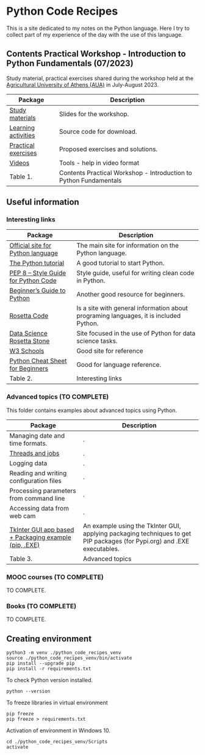 # Python Code Recipes
This is a site dedicated to my notes on the Python language. Here I try to collect part of my experience of the day with the use of this language.

## Contents Practical Workshop - Introduction to Python Fundamentals (07/2023)
Study material, practical exercises shared during the workshop held at the [Agricultural University of Athens (AUA)](https://www.aua.gr) in July-August 2023. 

| Package                   | Description            |
|---------------------------|-------------------------|
| [Study materials](https://github.com/juancarlosmiranda/python_code_recipes/tree/main/workshop_aua_slides) | Slides for the workshop. |
| [Learning activities](https://github.com/juancarlosmiranda/python_code_recipes/tree/main/workshop_aua_activities) | Source code for download. |
| [Practical exercises](https://github.com/juancarlosmiranda/python_code_recipes/tree/main/workshop_aua_exercises) | Proposed exercises and solutions. |
| [Videos](https://drive.google.com/drive/folders/1yutCgClZ_jfDEANlMQ3ixUFFoq79nVl-?usp=sharing) | Tools - help in video format |
| Table 1. | Contents Practical Workshop - Introduction to Python Fundamentals |


## Useful information

### Interesting links

| Package                   | Description            |
|---------------------------|-------------------------|
| [Official site for Python language](https://www.python.org/) | The main site for information on the Python language. |
| [The Python tutorial](https://docs.python.org/3/tutorial/index.html) | A good tutorial to start Python. |
| [PEP 8 – Style Guide for Python Code](https://peps.python.org/pep-0008/) | Style guide, useful for writing clean code in Python. |
| [Beginner’s Guide to Python](https://wiki.python.org/moin/BeginnersGuide) | Another good resource for beginners. |
| [Rosetta Code](https://rosettacode.org/wiki/Category:Programming_Tasks) | Is a site with general information about programing languages, it is included Python. |
| [Data Science Rosetta Stone](http://www.datasciencerosettastone.com/index.html) | Site focused in the use of Python for data science tasks. |
| [W3 Schools](https://www.w3schools.com/python/) | Good site for reference |
| [Python Cheat Sheet for Beginners](https://www.datacamp.com/cheat-sheet/getting-started-with-python-cheat-sheet) | Good for language reference. |
| Table 2. | Interesting links |

### Advanced topics (TO COMPLETE)
This folder contains examples about advanced topics using Python.

| Package                   | Description            |
|---------------------------|-------------------------|
| Managing date and time formats. | . |
| [Threads and jobs](https://github.com/juancarlosmiranda/python_code_recipes/tree/main/python_advanced_topics/multithreading) | . |
| Logging data | . |
| Reading and writing configuration files | . |
| Processing parameters from command line | . |
| Accessing data from web cam | . |
| [TkInter GUI app based + Packaging example (pip, .EXE)](https://github.com/juancarlosmiranda/packaging_tutorial) | An example using the TkInter GUI, applying packaging techniques to get PIP packages (for Pypi.org) and .EXE executables. |
| Table 3. | Advanced topics |


### MOOC courses (TO COMPLETE)
TO COMPLETE.

### Books (TO COMPLETE)
TO COMPLETE.



## Creating environment
```
python3 -m venv ./python_code_recipes_venv
source ./python_code_recipes_venv/bin/activate
pip install --upgrade pip
pip install -r requirements.txt
```

To check Python version installed.
```
python --version
```

To freeze libraries in virtual environment
```
pip freeze
pip freeze > requirements.txt
```

Activation of environment in Windows 10.
```
cd ./python_code_recipes_venv/Scripts
activate
```


